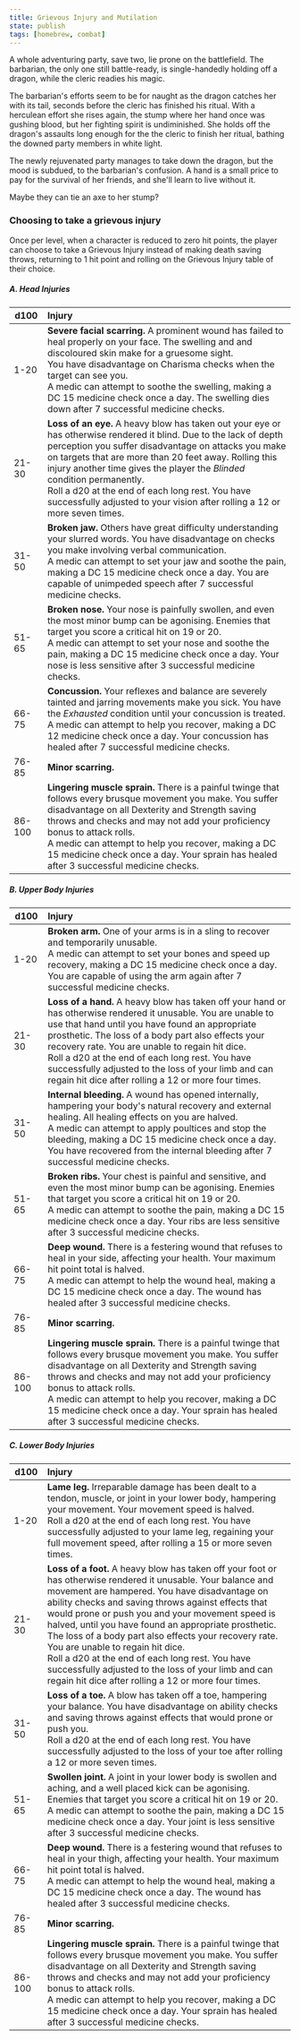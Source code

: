 ```yaml
---
title: Grievous Injury and Mutilation
state: publish
tags: [homebrew, combat]
---
```

A whole adventuring party, save two, lie prone on the battlefield. The barbarian, the only one still battle-ready, is single-handedly holding off a dragon, while the cleric readies his magic.

The barbarian's efforts seem to be for naught as the dragon catches her with its tail, seconds before the cleric has finished his ritual. With a herculean effort she rises again, the stump where her hand once was gushing blood, but her fighting spirit is undiminished. She holds off the dragon's assaults long enough for the the cleric to finish her ritual, bathing the downed party members in white light.

The newly rejuvenated party manages to take down the dragon, but the mood is subdued, to the barbarian's confusion. A hand is a small price to pay for the survival of her friends, and she'll learn to live without it.

Maybe they can tie an axe to her stump?

### Choosing to take a grievous injury
Once per level, when a character is reduced to zero hit points, the player can choose to take a Grievous Injury instead of making death saving throws, returning to 1 hit point and rolling on the Grievous Injury table of their choice.


##### A. Head Injuries
| d100   | Injury                                                                                                                                                                                                                                                                                                                                                                                                                                            |
| ------ |:------------------------------------------------------------------------------------------------------------------------------------------------------------------------------------------------------------------------------------------------------------------------------------------------------------------------------------------------------------------------------------------------------------------------------------------------- |
| 1-20   | **Severe facial scarring.** A prominent wound has failed to heal properly on your face. The swelling and and discoloured skin make for a gruesome sight. <br> You have disadvantage on Charisma checks when the target can see you. <br> A medic can attempt to soothe the swelling, making a DC 15 medicine check once a day. The swelling dies down after 7 successful medicine checks.                                                         |
| 21-30  | **Loss of an eye.** A heavy blow has taken out your eye or has otherwise rendered it blind. Due to the lack of depth perception you suffer disadvantage on attacks you make on targets that are more than 20 feet away. Rolling this injury another time gives the player the *Blinded* condition permanently.<br> Roll a d20 at the end of each long rest. You have successfully adjusted to your vision after rolling a 12 or more seven times. |
| 31-50  | **Broken jaw.** Others have great difficulty understanding your slurred words. You have disadvantage on checks you make involving verbal communication. <br> A medic can attempt to set your jaw and soothe the pain, making a DC 15 medicine check once a day. You are capable of unimpeded speech after 7 successful medicine checks.                                                                                                           |
| 51-65  | **Broken nose.** Your nose is painfully swollen, and even the most minor bump can be agonising. Enemies that target you score a critical hit on 19 or 20. <br> A medic can attempt to set your nose and soothe the pain, making a DC 15 medicine check once a day. Your nose is less sensitive after 3 successful medicine checks.                                                                                                                |
| 66-75  | **Concussion.** Your reflexes and balance are severely tainted and jarring movements make you sick. You have the *Exhausted* condition until your concussion is treated. <br> A medic can attempt to help you recover, making a DC 12 medicine check once a day. Your concussion has healed after 7 successful medicine checks.                                                                                                                   | 
| 76-85  | **Minor scarring.**                                                                                                                                                                                                                                                                                                                                                                                                                               |
| 86-100 | **Lingering muscle sprain.** There is a painful twinge that follows every brusque movement you make. You suffer disadvantage on all Dexterity and Strength saving throws and checks and may not add your proficiency bonus to attack rolls. <br> A medic can attempt to help you recover, making a DC 15 medicine check once a day. Your sprain has healed after 3 successful medicine checks.                                                    |



##### B. Upper Body Injuries
| d100   | Injury                                                                                                                                                                                                                                                                                                                                                                                                                                          |
| ------ |:----------------------------------------------------------------------------------------------------------------------------------------------------------------------------------------------------------------------------------------------------------------------------------------------------------------------------------------------------------------------------------------------------------------------------------------------- |
| 1-20   | **Broken arm.** One of your arms is in a sling to recover and temporarily unusable. <br> A medic can attempt to set your bones and speed up recovery, making a DC 15 medicine check once a day. You are capable of using the arm again after 7 successful medicine checks.                                                                                                                                                                      | 
| 21-30  | **Loss of a hand.** A heavy blow has taken off your hand or has otherwise rendered it unusable. You are unable to use that hand until you have found an appropriate prosthetic. The loss of a body part also effects your recovery rate. You are unable to regain hit dice.<br> Roll a d20 at the end of each long rest. You have successfully adjusted to the loss of your limb and can regain hit dice after rolling a 12 or more four times. |
| 31-50  | **Internal bleeding.** A wound has opened internally, hampering your body's natural recovery and external healing. All healing effects on you are halved. <br> A medic can attempt to apply poultices and stop the bleeding, making a DC 15 medicine check once a day. You have recovered from the internal bleeding after 7 successful medicine checks.                                                                                        |
| 51-65  | **Broken ribs.** Your chest is painful and sensitive, and even the most minor bump can be agonising. Enemies that target you score a critical hit on 19 or 20. <br> A medic can attempt to soothe the pain, making a DC 15 medicine check once a day. Your ribs are less sensitive after 3 successful medicine checks.                                                                                                                          |
| 66-75  | **Deep wound.** There is a festering wound that refuses to heal in your side, affecting your health. Your maximum hit point total is halved. <br> A medic can attempt to help the wound heal, making a DC 15 medicine check once a day. The wound has healed after 3 successful medicine checks.                                                                                                                                                |
| 76-85  | **Minor scarring.**                                                                                                                                                                                                                                                                                                                                                                                                                             |
| 86-100 | **Lingering muscle sprain.** There is a painful twinge that follows every brusque movement you make. You suffer disadvantage on all Dexterity and Strength saving throws and checks and may not add your proficiency bonus to attack rolls. <br> A medic can attempt to help you recover, making a DC 15 medicine check once a day. Your sprain has healed after 3 successful medicine checks.                                                  |


##### C. Lower Body Injuries
| d100   | Injury                                                                                                                                                                                                                                                                                                                                                                                                                                                                                                                                                                                                |
| ------ |:----------------------------------------------------------------------------------------------------------------------------------------------------------------------------------------------------------------------------------------------------------------------------------------------------------------------------------------------------------------------------------------------------------------------------------------------------------------------------------------------------------------------------------------------------------------------------------------------------- |
| 1-20   | **Lame leg.** Irreparable damage has been dealt to a tendon, muscle, or joint in your lower body, hampering your movement. Your movement speed is halved. <br> Roll a d20 at the end of each long rest. You have successfully adjusted to your lame leg, regaining your full movement speed, after rolling a 15 or more seven times.                                                                                                                                                                                                                                                                  |
| 21-30  | **Loss of a foot.** A heavy blow has taken off your foot or has otherwise rendered it unusable. Your balance and movement are hampered. You have disadvantage on ability checks and saving throws against effects that would prone or push you and your movement speed is halved, until you have found an appropriate prosthetic. <br>The loss of a body part also effects your recovery rate. You are unable to regain hit dice.<br> Roll a d20 at the end of each long rest. You have successfully adjusted to the loss of your limb and can regain hit dice after rolling a 12 or more four times. |
| 31-50  | **Loss of a toe.** A blow has taken off a toe, hampering your balance. You have disadvantage on ability checks and saving throws against effects that would prone or push you. <br> Roll a d20 at the end of each long rest. You have successfully adjusted to the loss of your toe after rolling a 12 or more seven times.                                                                                                                                                                                                                                                                           |
| 51-65  | **Swollen joint.** A joint in your lower body is swollen and aching, and a well placed kick can be agonising. Enemies that target you score a critical hit on 19 or 20. <br> A medic can attempt to soothe the pain, making a DC 15 medicine check once a day. Your joint is less sensitive after 3 successful medicine checks.                                                                                                                                                                                                                                                                       |
| 66-75  | **Deep wound.** There is a festering wound that refuses to heal in your thigh, affecting your health. Your maximum hit point total is halved. <br> A medic can attempt to help the wound heal, making a DC 15 medicine check once a day. The wound has healed after 3 successful medicine checks.                                                                                                                                                                                                                                                                                                     |
| 76-85  | **Minor scarring.**                                                                                                                                                                                                                                                                                                                                                                                                                                                                                                                                                                                   |
| 86-100 | **Lingering muscle sprain.** There is a painful twinge that follows every brusque movement you make. You suffer disadvantage on all Dexterity and Strength saving throws and checks and may not add your proficiency bonus to attack rolls. <br> A medic can attempt to help you recover, making a DC 15 medicine check once a day. Your sprain has healed after 3 successful medicine checks.                                                                                                                                                                                                        |
